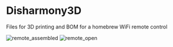 # Disharmony3D
Files for 3D printing and BOM for a homebrew WiFi remote control

![remote_assembled](https://github.com/apendley/Disharmony3D/assets/1042513/2137c34b-b2d9-4823-a081-19663f783058)
![remote_open](https://github.com/apendley/Disharmony3D/assets/1042513/6de94f3c-cae9-4cdd-b8ed-aa72f7bc03ac)
